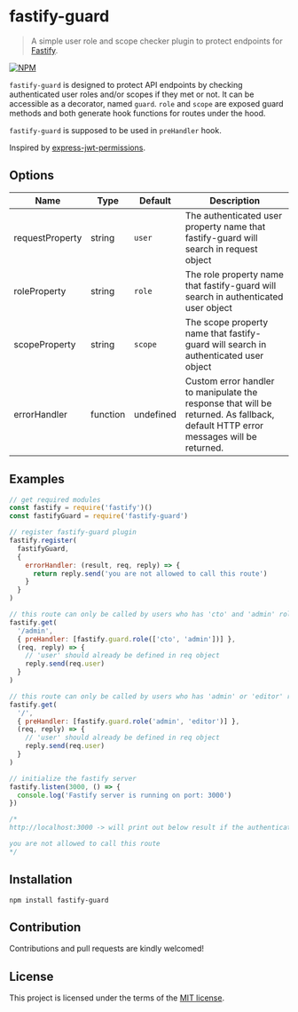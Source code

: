 # fastify-guard
> A simple user role and scope checker plugin to protect endpoints for [Fastify](https://github.com/fastify/fastify).

[![NPM](https://nodei.co/npm/fastify-guard.png)](https://nodei.co/npm/fastify-guard/)

`fastify-guard` is designed to protect API endpoints by checking authenticated user roles and/or scopes if they met or not. It can be accessible as a decorator, named `guard`. `role` and `scope` are exposed guard methods and both generate hook functions for routes under the hood. 

`fastify-guard` is supposed to be used in `preHandler` hook.

Inspired by [express-jwt-permissions](https://github.com/MichielDeMey/express-jwt-permissions).

## Options

| Name              | Type       | Default   | Description                                                                                                          |
| ---               | ---        | ---       | ---                                                                                                                  |
| requestProperty   | string     | `user`    | The authenticated user property name that fastify-guard will search in request object                                |
| roleProperty      | string     | `role`    | The role property name that fastify-guard will search in authenticated user object                                   |
| scopeProperty     | string     | `scope`   | The scope property name that fastify-guard will search in authenticated user object                                  |
| errorHandler      | function   | undefined | Custom error handler to manipulate the response that will be returned. As fallback, default HTTP error messages will be returned. |

## Examples

```js
// get required modules
const fastify = require('fastify')()
const fastifyGuard = require('fastify-guard')

// register fastify-guard plugin
fastify.register(
  fastifyGuard,
  {
    errorHandler: (result, req, reply) => {
      return reply.send('you are not allowed to call this route')
    }
  }
)

// this route can only be called by users who has 'cto' and 'admin' roles
fastify.get(
  '/admin',
  { preHandler: [fastify.guard.role(['cto', 'admin'])] },
  (req, reply) => {
    // 'user' should already be defined in req object
    reply.send(req.user)
  }
)

// this route can only be called by users who has 'admin' or 'editor' role
fastify.get(
  '/',
  { preHandler: [fastify.guard.role('admin', 'editor')] },
  (req, reply) => {
    // 'user' should already be defined in req object
    reply.send(req.user)
  }
)

// initialize the fastify server
fastify.listen(3000, () => {
  console.log('Fastify server is running on port: 3000')
})

/*
http://localhost:3000 -> will print out below result if the authenticated user does not have 'admin' role

you are not allowed to call this route
*/
```

## Installation
`npm install fastify-guard`

## Contribution
Contributions and pull requests are kindly welcomed!

## License
This project is licensed under the terms of the [MIT license](https://github.com/hsynlms/fastify-guard/blob/master/LICENSE).
